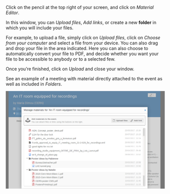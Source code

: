 Click on the pencil at the top right of your screen, and click on _Material Editor_.

In this window, you can _Upload files_, _Add links_, or create a new **folder** in which you will include your files.

For example, to upload a file, simply click on _Upload files_, click on _Choose from your computer_ and select a file from your device. You can also drag and drop your file in the area indicated.
Here you can also choose to automatically convert your file to PDF, and decide whether you want your file to be accessible to anybody or to a selected few.

Once you’re finished, click on _Upload_ and close your window.

See an example of a meeting with material directly attached to the event as well as included in _Folders_.

![](/assets/with-folders-material-meeting.png)
